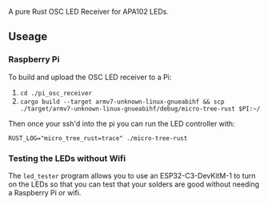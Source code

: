 A pure Rust OSC LED Receiver for APA102 LEDs.

## Useage

### Raspberry Pi

To build and upload the OSC LED receiver to a Pi:

1. `cd ./pi_osc_receiver`
2. `cargo build --target armv7-unknown-linux-gnueabihf && scp ./target/armv7-unknown-linux-gnueabihf/debug/micro-tree-rust $PI:~/`

Then once your ssh'd into the pi you can run the LED controller with:

`RUST_LOG="micro_tree_rust=trace" ./micro-tree-rust`

### Testing the LEDs without Wifi

The `led_tester` program allows you to use an ESP32-C3-DevKitM-1 to turn on the LEDs so that you can test that your solders are good without needing a Raspberry Pi or wifi.
